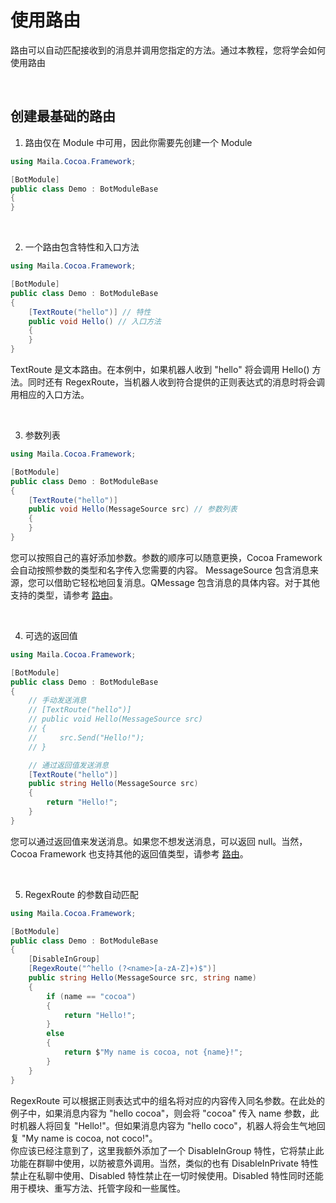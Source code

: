 # 使用路由

路由可以自动匹配接收到的消息并调用您指定的方法。通过本教程，您将学会如何使用路由

<br>

## 创建最基础的路由
1. 路由仅在 Module 中可用，因此你需要先创建一个 Module
```C#
using Maila.Cocoa.Framework;

[BotModule]
public class Demo : BotModuleBase
{
}
```

<br>

2. 一个路由包含特性和入口方法
```C#
using Maila.Cocoa.Framework;

[BotModule]
public class Demo : BotModuleBase
{
    [TextRoute("hello")] // 特性
    public void Hello() // 入口方法
    {
    }
}
```
TextRoute 是文本路由。在本例中，如果机器人收到 "hello" 将会调用 Hello() 方法。同时还有 RegexRoute，当机器人收到符合提供的正则表达式的消息时将会调用相应的入口方法。

<br>

3. 参数列表
```C#
using Maila.Cocoa.Framework;

[BotModule]
public class Demo : BotModuleBase
{
    [TextRoute("hello")]
    public void Hello(MessageSource src) // 参数列表
    {
    }
}
```
您可以按照自己的喜好添加参数。参数的顺序可以随意更换，Cocoa Framework 会自动按照参数的类型和名字传入您需要的内容。
MessageSource 包含消息来源，您可以借助它轻松地回复消息。QMessage 包含消息的具体内容。对于其他支持的类型，请参考 [路由](../Manual/Route.md#入口方法)。

<br>

4. 可选的返回值
```C#
using Maila.Cocoa.Framework;

[BotModule]
public class Demo : BotModuleBase
{
    // 手动发送消息
    // [TextRoute("hello")]
    // public void Hello(MessageSource src)
    // {
    //     src.Send("Hello!");
    // }

    // 通过返回值发送消息
    [TextRoute("hello")]
    public string Hello(MessageSource src)
    {
        return "Hello!";
    }
}
```
您可以通过返回值来发送消息。如果您不想发送消息，可以返回 null。当然，Cocoa Framework 也支持其他的返回值类型，请参考 [路由](../Manual/Route.md#入口方法)。

<br>

5. RegexRoute 的参数自动匹配
```C#
using Maila.Cocoa.Framework;

[BotModule]
public class Demo : BotModuleBase
{
    [DisableInGroup]
    [RegexRoute("^hello (?<name>[a-zA-Z]+)$")]
    public string Hello(MessageSource src, string name)
    {
        if (name == "cocoa")
        {
            return "Hello!";
        }
        else
        {
            return $"My name is cocoa, not {name}!";
        }
    }
}
```
RegexRoute 可以根据正则表达式中的组名将对应的内容传入同名参数。在此处的例子中，如果消息内容为 "hello cocoa"，则会将 "cocoa" 传入 name 参数，此时机器人将回复 "Hello!"。但如果消息内容为 "hello coco"，机器人将会生气地回复 "My name is cocoa, not coco!"。  
你应该已经注意到了，这里我额外添加了一个 DisableInGroup 特性，它将禁止此功能在群聊中使用，以防被意外调用。当然，类似的也有 DisableInPrivate 特性禁止在私聊中使用、Disabled 特性禁止在一切时候使用。Disabled 特性同时还能用于模块、重写方法、托管字段和一些属性。